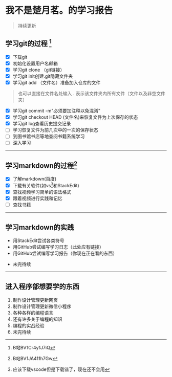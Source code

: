 # 我不是楚月茗。的学习报告

> 持续更新

## 学习git的过程 [^method1]
- [x] 下载git
- [x] 初始化设置用户名邮箱
- [x] 学习git clone （git链接）
- [x] 学习git init创建.git隐藏文件夹
- [x] 学习git add （文件名）准备加入仓库的文件
> 也可以直接在文件名处输入 . 表示该文件夹内所有文件（文件以及非空文件夹）
- [x] 学习git commit -m"必须要加注释以免混淆"
- [x] 学习git checkout HEAD (文件名)来恢复文件为上次保存的状态
- [x] 学习git log查看历史提交记录
- [ ] 学习恢复文件为前几次中的一次的保存状态
- [ ] 到图书馆书店等地查阅书籍系统学习
- [ ] 深入学习

---

## 学习markdown的过程[^method2]
- [x] 了解markdown(百度)
- [x] 下载有关软件(如vs[^tip]和StackEdit)
- [x] 查找视频学习简单的语法格式
- [x] 跟着视频进行实践和记忆
- [ ] 查找书籍

---

## 学习markdown的实践
* 用StackEdit尝试各类符号
* 用GitHub尝试编写学习日志（此处应有链接）
* 用GitHub尝试编写学习报告（你现在正在看的东西）
- 未完待续

---

## 进入程序部想要学的东西
1. 制作设计管理更新网页
2. 制作设计管理更新微信小程序
3. 各种各样的编程语言
4. 还有许多关于编程的知识
5. 编程的实战经验
6. 未完待续

[^method1]:B站BV1Cr4y1J7iQ
[^method2]:B站BV1JA411h7Gw
[^tip]:应该下载vscode但是下载错了，现在还不会用
